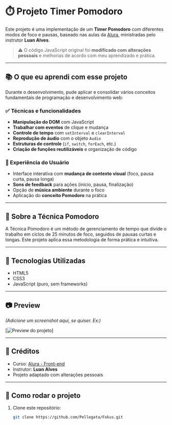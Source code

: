 # ⏱️ Projeto Timer Pomodoro

Este projeto é uma implementação de um **Timer Pomodoro** com diferentes modos de foco e pausas, baseado nas aulas da [Alura](https://www.alura.com.br/), ministradas pelo instrutor **Luan Alves**.

> ⚠️ O código JavaScript original foi **modificado com alterações pessoais** e melhorias de acordo com meu aprendizado e prática.

---

## 📚 O que eu aprendi com esse projeto

Durante o desenvolvimento, pude aplicar e consolidar vários conceitos fundamentais de programação e desenvolvimento web:

### ✅ Técnicas e funcionalidades

- **Manipulação do DOM** com JavaScript
- **Trabalhar com eventos** de clique e mudança
- **Controle de tempo** com `setInterval` e `clearInterval`
- **Reprodução de áudio** com o objeto `Audio`
- **Estruturas de controle** (`if`, `switch`, `forEach`, etc.)
- **Criação de funções reutilizáveis** e organização de código

### 🎨 Experiência do Usuário

- Interface interativa com **mudança de contexto visual** (foco, pausa curta, pausa longa)
- **Sons de feedback** para ações (início, pausa, finalização)
- Opção de **música ambiente** durante o foco
- Aplicação do **conceito Pomodoro** na prática

---

## 🧠 Sobre a Técnica Pomodoro

A Técnica Pomodoro é um método de gerenciamento de tempo que divide o trabalho em ciclos de 25 minutos de foco, seguidos de pausas curtas e longas. Este projeto aplica essa metodologia de forma prática e intuitiva.

---

## 🚀 Tecnologias Utilizadas

- HTML5
- CSS3
- JavaScript (puro, sem frameworks)

---

## 📷 Preview

*(Adicione um screenshot aqui, se quiser. Ex:)*

[![Preview do projeto]([./imagens/foco.png](https://github.com/Pellegata/Fokus/issues/1#issue-3217711385))]

---

## 🏫 Créditos

- Curso: [Alura - Front-end](https://www.alura.com.br/)
- Instrutor: **Luan Alves**
- Projeto adaptado com alterações pessoais

---

## 📁 Como rodar o projeto

1. Clone este repositório:
   ```bash
   git clone https://github.com/Pellegata/Fokus.git
